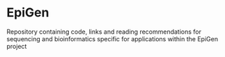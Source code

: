 # EpiGen
Repository containing code, links and reading recommendations for sequencing and bioinformatics specific for applications within the EpiGen project
